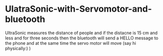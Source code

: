 # UlatraSonic-with-Servomotor-and-bluetooth
UltraSonic measures the distance of people and if the distacne is 15 cm and less and for three seconds then the bluetooth will send a HELLO message to the phone and at the same time the servo motor will move (say hi physically:) )
